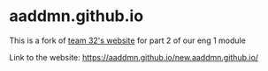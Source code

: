 # aaddmn.github.io

This is a fork of [team 32's website](https://github.com/eng1-32/eng1-32.github.io) for part 2 of our eng 1 module

Link to the website: https://aaddmn.github.io/new.aaddmn.github.io/
